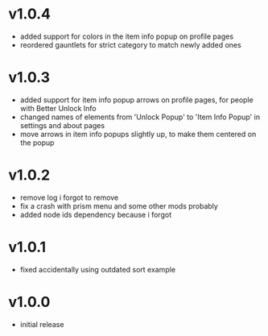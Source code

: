 # v1.0.4
- added support for colors in the item info popup on profile pages
- reordered gauntlets for strict category to match newly added ones

# v1.0.3

- added support for item info popup arrows on profile pages, for people with Better Unlock Info
- changed names of elements from 'Unlock Popup' to 'Item Info Popup' in settings and about pages
- move arrows in item info popups slightly up, to make them centered on the popup

# v1.0.2

- remove log i forgot to remove
- fix a crash with prism menu and some other mods probably
- added node ids dependency because i forgot

# v1.0.1

- fixed accidentally using outdated sort example

# v1.0.0

- initial release
